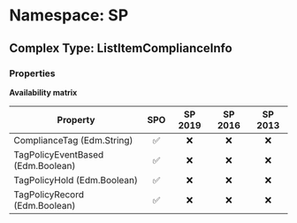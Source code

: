 # Namespace: SP

## Complex Type: ListItemComplianceInfo

### Properties

**Availability matrix**

Property | SPO | SP 2019 | SP 2016 | SP 2013
----------|:---:|:-------:|:-------:|:-------:
ComplianceTag (Edm.String) | ✅ | ❌ | ❌ | ❌
TagPolicyEventBased (Edm.Boolean) | ✅ | ❌ | ❌ | ❌
TagPolicyHold (Edm.Boolean) | ✅ | ❌ | ❌ | ❌
TagPolicyRecord (Edm.Boolean) | ✅ | ❌ | ❌ | ❌